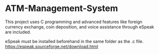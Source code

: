 # ATM-Management-System
This project uses C programming and advanced features like foreign currency exchange, coin deposition, and voice assistance through
eSpeak are included.

eSpeak must be installed beforehand in the same folder as the .c file.
https://espeak.sourceforge.net/download.html
